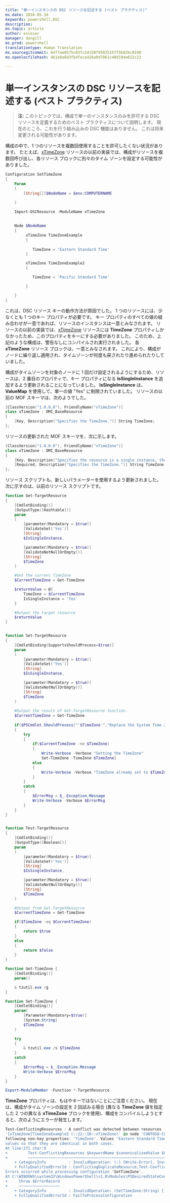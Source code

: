 ```yaml
---
title: "単一インスタンスの DSC リソースを記述する (ベスト プラクティス)"
ms.date: 2016-05-16
keywords: powershell,DSC
description: 
ms.topic: article
author: eslesar
manager: dongill
ms.prod: powershell
translationtype: Human Translation
ms.sourcegitcommit: 6477ae8575c83fc24150f9502515ff5b82bc8198
ms.openlocfilehash: 4b1e8a6d3fb4feca426a9d7861c40d194e612c22

---
```


# 単一インスタンスの DSC リソースを記述する (ベスト プラクティス)

>**注:** このトピックでは、構成で単一のインスタンスのみを許可する DSC リソースを定義するためのベスト プラクティスについて説明します。 現在のところ、これを行う組み込みの DSC 機能はありません。 これは将来変更される可能性があります。

構成の中で、1 つのリソースを複数回使用することを許可したくない状況があります。 たとえば、[xTimeZone](https://github.com/PowerShell/xTimeZone) リソースの以前の実装では、構成がリソースを複数回呼び出し、各リソース ブロックに別々のタイム ゾーンを設定する可能性がありました。

```powershell
Configuration SetTimeZone 
{ 
    Param 
    ( 
        [String[]]$NodeName = $env:COMPUTERNAME 

    ) 

    Import-DSCResource -ModuleName xTimeZone 
 
 
    Node $NodeName 
    { 
         xTimeZone TimeZoneExample 
         { 
        
            TimeZone = 'Eastern Standard Time' 
         } 

         xTimeZone TimeZoneExample2
         {

            TimeZone = 'Pacific Standard Time'

         }        

    } 
} 
```

これは、DSC リソース キーの動作方法が原因でした。 1 つのリソースには、少なくとも 1 つのキー プロパティが必要です。 キー プロパティのすべての値の組み合わせが一意であれば、リソースのインスタンスは一意とみなされます。 リソースの以前の実装では、[xTimeZone](https://github.com/PowerShell/xTimeZone) リソースには **TimeZone** プロパティしかなかったため、このプロパティをキーにする必要がありました。 このため、上記のような構成は、警告なしにコンパイルされ実行されました。 各 **xTimeZone** リソース ブロックは、一意とみなされます。 これにより、構成がノードに繰り返し適用され、タイムゾーンが何度も戻されたり進められたりしていました。

構成がタイムゾーンを対象のノードに 1 回だけ設定されるようにするため、リソースは、2 番目のプロパティで、キー プロパティになる **IsSingleInstance** を追加するよう更新されることになっていました。 **IsSingleInstance** は、**ValueMap** を使用して、単一の値 "Yes" に制限されていました。 リソースの以前の MOF スキーマは、次のようでした。

```powershell
[ClassVersion("1.0.0.0"), FriendlyName("xTimeZone")]
class xTimeZone : OMI_BaseResource
{
    [Key, Description("Specifies the TimeZone.")] String TimeZone;
};
```

リソースの更新された MOF スキーマを、次に示します。

```powershell
[ClassVersion("1.0.0.0"), FriendlyName("xTimeZone")]
class xTimeZone : OMI_BaseResource
{
    [Key, Description("Specifies the resource is a single instance, the value must be 'Yes'"), ValueMap{"Yes"}, Values{"Yes"}] String IsSingleInstance;
    [Required, Description("Specifies the TimeZone.")] String TimeZone;
};
```

リソース スクリプトも、新しいパラメーターを使用するよう更新されました。 次に示すのは、以前のリソース スクリプトです。

```powershell
function Get-TargetResource
{
    [CmdletBinding()]
    [OutputType([Hashtable])]
    param
    (
        [parameter(Mandatory = $true)]
        [ValidateSet('Yes')]
        [String]
        $IsSingleInstance,

        [parameter(Mandatory = $true)]
        [ValidateNotNullOrEmpty()]
        [String]
        $TimeZone
    )

    #Get the current TimeZone
    $CurrentTimeZone = Get-TimeZone

    $returnValue = @{
        TimeZone = $CurrentTimeZone
        IsSingleInstance = 'Yes'
    }

    #Output the target resource
    $returnValue
}


function Set-TargetResource
{
    [CmdletBinding(SupportsShouldProcess=$true)]
    param
    (
        [parameter(Mandatory = $true)]
        [ValidateSet('Yes')]
        [String]
        $IsSingleInstance,

        [parameter(Mandatory = $true)]
        [ValidateNotNullOrEmpty()]
        [String]
        $TimeZone
    )
    
    #Output the result of Get-TargetResource function.
    $CurrentTimeZone = Get-TimeZone
    
    if($PSCmdlet.ShouldProcess("'$TimeZone'","Replace the System Time Zone"))
    {
        try
        {
            if($CurrentTimeZone -ne $TimeZone)
            {
                Write-Verbose -Verbose "Setting the TimeZone"
                Set-TimeZone -TimeZone $TimeZone}
            else
            {
                Write-Verbose -Verbose "TimeZone already set to $TimeZone"
            }
        }
        catch
        {
            $ErrorMsg = $_.Exception.Message
            Write-Verbose -Verbose $ErrorMsg
        }
    }
}


function Test-TargetResource
{
    [CmdletBinding()]
    [OutputType([Boolean])]
    param
    (
        [parameter(Mandatory = $true)]
        [ValidateSet('Yes')]
        [String]
        $IsSingleInstance, 

        [parameter(Mandatory = $true)]
        [ValidateNotNullOrEmpty()]
        [String]
        $TimeZone
    )

    #Output from Get-TargetResource
    $CurrentTimeZone = Get-TimeZone

    if($TimeZone -eq $CurrentTimeZone)
    {
        return $true
    }
    else
    {
        return $false
    }
}

Function Get-TimeZone {
    [CmdletBinding()]
    param()

    & tzutil.exe /g
}

Function Set-TimeZone {
    [CmdletBinding()]
    param(
        [Parameter(Mandatory=$true)]
        [System.String]
        $TimeZone
    )

    try
    {
        & tzutil.exe /s $TimeZone
    }
    catch
    {
        $ErrorMsg = $_.Exception.Message
        Write-Verbose $ErrorMsg
    }
}

Export-ModuleMember -Function *-TargetResource
```

**TimeZone** プロパティは、もはやキーではないことにご注意ください。 現在は、構成がタイム ゾーンの設定を 2 回試みる場合 (異なる **TimeZone** 値を指定した 2 つの異なる **xTimeZone** ブロックを使用)、構成をコンパイルしようとすると、次のようにエラーが発生します。

```powershell
Test-ConflictingResources : A conflict was detected between resources '[xTimeZone]TimeZoneExample (::15::10::xTimeZone)' and 
'[xTimeZone]TimeZoneExample2 (::22::10::xTimeZone)' in node 'CONTOSO-CLIENT'. Resources have identical key properties but there are differences in the 
following non-key properties: 'TimeZone'. Values 'Eastern Standard Time' don't match values 'Pacific Standard Time'. Please update these property 
values so that they are identical in both cases.
At line:271 char:9
+         Test-ConflictingResources $keywordName $canonicalizedValue $k ...
+         ~~~~~~~~~~~~~~~~~~~~~~~~~~~~~~~~~~~~~~~~~~~~~~~~~~~~~~~~~~~~~
    + CategoryInfo          : InvalidOperation: (:) [Write-Error], InvalidOperationException
    + FullyQualifiedErrorId : ConflictingDuplicateResource,Test-ConflictingResources
Errors occurred while processing configuration 'SetTimeZone'.
At C:\WINDOWS\system32\WindowsPowerShell\v1.0\Modules\PSDesiredStateConfiguration\PSDesiredStateConfiguration.psm1:3705 char:5
+     throw $ErrorRecord
+     ~~~~~~~~~~~~~~~~~~
    + CategoryInfo          : InvalidOperation: (SetTimeZone:String) [], InvalidOperationException
    + FullyQualifiedErrorId : FailToProcessConfiguration
```
   



<!--HONumber=Jun16_HO4-->


